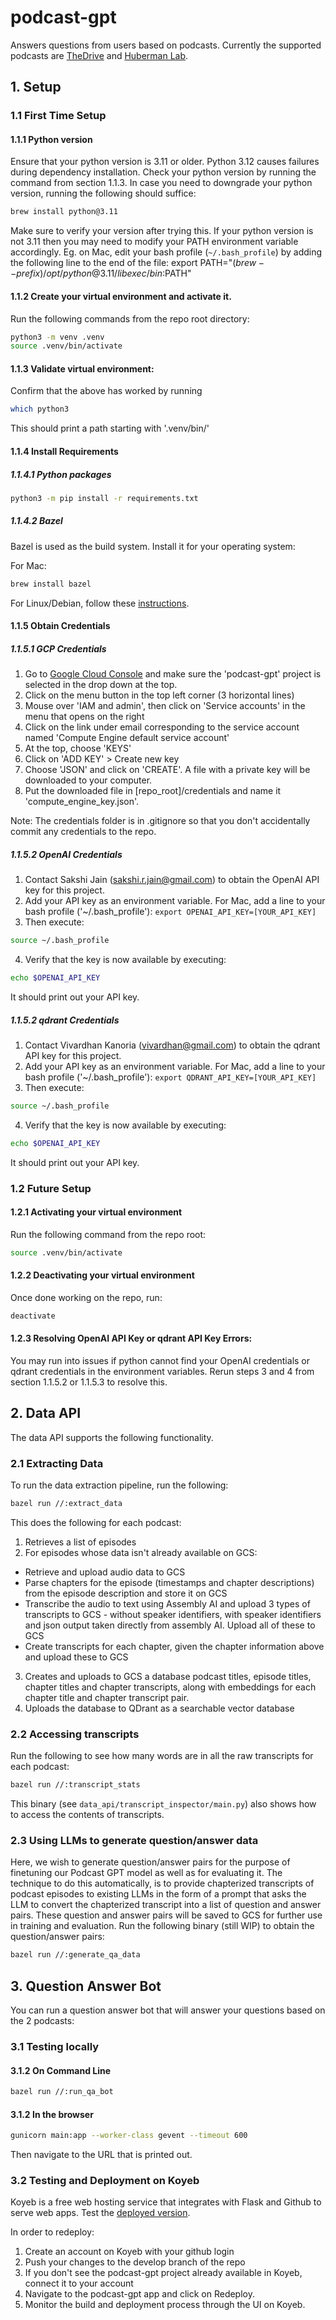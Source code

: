 # podcast-gpt
Answers questions from users based on podcasts. Currently the supported podcasts are [TheDrive](https://peterattiamd.com/podcast/) and [Huberman Lab](https://www.hubermanlab.com/podcast).

## 1. Setup

### 1.1 First Time Setup

#### 1.1.1 Python version
Ensure that your python version is 3.11 or older. Python 3.12 causes failures during dependency installation. Check your python version by running the command from section 1.1.3. In case you need to downgrade your python version, running the following should suffice:
```bash
brew install python@3.11
```

Make sure to verify your version after trying this. If your python version is not 3.11 then you may need to modify your PATH environment variable accordingly. Eg. on Mac, edit your bash profile (`~/.bash_profile`) by adding the following line to the end of the file:
export PATH="$(brew --prefix)/opt/python@3.11/libexec/bin:$PATH"

#### 1.1.2 Create your virtual environment and activate it.
Run the following commands from the repo root directory:
```bash
python3 -m venv .venv
source .venv/bin/activate
```

#### 1.1.3 Validate virtual environment:
Confirm that the above has worked by running
```bash
which python3
```
This should print a path starting with '.venv/bin/'


#### 1.1.4 Install Requirements

##### 1.1.4.1 Python packages
```bash
python3 -m pip install -r requirements.txt
```

##### 1.1.4.2 Bazel
Bazel is used as the build system. Install it for your operating system:

For Mac:
```bash
brew install bazel
```

For Linux/Debian, follow these [instructions](https://bazel.build/install/ubuntu#install-on-ubuntu).

#### 1.1.5 Obtain Credentials

##### 1.1.5.1 GCP Credentials
1. Go to [Google Cloud Console](console.cloud.google.com) and make sure the 'podcast-gpt' project is selected in the drop down at the top.
2. Click on the menu button in the top left corner (3 horizontal lines)
3. Mouse over 'IAM and admin', then click on 'Service accounts' in the menu that opens on the right
4. Click on the link under email corresponding to the service account named 'Compute Engine default service account'
5. At the top, choose 'KEYS'
6. Click on 'ADD KEY' > Create new key
7. Choose 'JSON' and click on 'CREATE'. A file with a private key will be downloaded to your computer. 
8. Put the downloaded file in [repo_root]/credentials and name it 'compute_engine_key.json'.

Note: The credentials folder is in .gitignore so that you don't accidentally commit any credentials to the repo.

##### 1.1.5.2 OpenAI Credentials
1. Contact Sakshi Jain (sakshi.r.jain@gmail.com) to obtain the OpenAI API key for this project.
2. Add your API key as an environment variable. For Mac, add a line to your bash profile ('~/.bash_profile'):
`export OPENAI_API_KEY=[YOUR_API_KEY]`
3. Then execute:
```bash
source ~/.bash_profile
```
4. Verify that the key is now available by executing:
```bash
echo $OPENAI_API_KEY
```
It should print out your API key.

##### 1.1.5.2 qdrant Credentials
1. Contact Vivardhan Kanoria (vivardhan@gmail.com) to obtain the qdrant API key for this project.
2. Add your API key as an environment variable. For Mac, add a line to your bash profile ('~/.bash_profile'):
`export QDRANT_API_KEY=[YOUR_API_KEY]`
3. Then execute:
```bash
source ~/.bash_profile
```
4. Verify that the key is now available by executing:
```bash
echo $OPENAI_API_KEY
```
It should print out your API key.

### 1.2 Future Setup

#### 1.2.1 Activating your virtual environment
Run the following command from the repo root:
```bash
source .venv/bin/activate
```

#### 1.2.2 Deactivating your virtual environment
Once done working on the repo, run:
```bash
deactivate
```

#### 1.2.3 Resolving OpenAI API Key or qdrant API Key Errors:
You may run into issues if python cannot find your OpenAI credentials or qdrant credentials in the environment variables. Rerun steps 3 and 4 from section 1.1.5.2 or 1.1.5.3 to resolve this.

## 2. Data API
The data API supports the following functionality.

### 2.1 Extracting Data
To run the data extraction pipeline, run the following:
```bash
bazel run //:extract_data
```

This does the following for each podcast:
1. Retrieves a list of episodes
2. For episodes whose data isn't already available on GCS:
- Retrieve and upload audio data to GCS
- Parse chapters for the episode (timestamps and chapter descriptions) from the episode description and store it on GCS
- Transcribe the audio to text using Assembly AI and upload 3 types of transcripts to GCS - without speaker identifiers, with speaker identifiers and json output taken directly from assembly AI. Upload all of these to GCS
- Create transcripts for each chapter, given the chapter information above and upload these to GCS
3. Creates and uploads to GCS a database podcast titles, episode titles, chapter titles and chapter transcripts, along with embeddings for each chapter title and chapter transcript pair.
4. Uploads the database to QDrant as a searchable vector database

### 2.2 Accessing transcripts
Run the following to see how many words are in all the raw transcripts for each podcast:
```bash
bazel run //:transcript_stats
```
This binary (see `data_api/transcript_inspector/main.py`) also shows how to access the contents of transcripts.

### 2.3 Using LLMs to generate question/answer data
Here, we wish to generate question/answer pairs for the purpose of finetuning our Podcast GPT model as well as for evaluating it. The technique to do this automatically, is to provide chapterized transcripts of podcast episodes to existing LLMs in the form of a prompt that asks the LLM to convert the chapterized transcript into a list of question and answer pairs. These question and answer pairs will be saved to GCS for further use in training and evaluation.
Run the following binary (still WIP) to obtain the question/answer pairs:
```bash
bazel run //:generate_qa_data
```

## 3. Question Answer Bot
You can run a question answer bot that will answer your questions based on the 2 podcasts:

### 3.1 Testing locally

#### 3.1.2 On Command Line
```bash
bazel run //:run_qa_bot
```

#### 3.1.2 In the browser
```bash
gunicorn main:app --worker-class gevent --timeout 600
```
Then navigate to the URL that is printed out.

### 3.2 Testing and Deployment on Koyeb
Koyeb is a free web hosting service that integrates with Flask and Github to serve web apps. Test the [deployed version](https://podcast-gpt-podcastgpt.koyeb.app/).

In order to redeploy:
1. Create an account on Koyeb with your github login 
2. Push your changes to the develop branch of the repo
3. If you don't see the podcast-gpt project already available in Koyeb, connect it to your account
4. Navigate to the podcast-gpt app and click on Redeploy.
5. Monitor the build and deployment process through the UI on Koyeb.